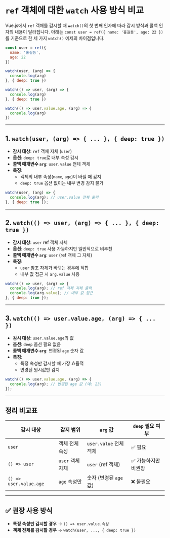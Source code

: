 
# `ref` 객체에 대한 `watch` 사용 방식 비교

Vue.js에서 `ref` 객체를 감시할 때 `watch()`의 첫 번째 인자에 따라 감시 방식과 콜백 인자의 내용이 달라집니다. 아래는 `const user = ref({ name: '홍길동', age: 22 })`를 기준으로 한 세 가지 `watch()` 예제의 차이점입니다.


```js
const user = ref({
  name: '홍길동',
  age: 22
})

watch(user, (arg) => {
  console.log(arg)
}, { deep: true })

watch(() => user, (arg) => {
  console.log(arg)
}, { deep: true })

watch(() => user.value.age, (arg) => {
  console.log(arg)
})
```

---

## 1. `watch(user, (arg) => { ... }, { deep: true })`

- **감시 대상**: `ref` 객체 자체 (`user`)
- **옵션**: `deep: true`로 내부 속성 감시
- **콜백 매개변수 `arg`**: `user.value` 전체 객체
- **특징**:
  - 객체의 내부 속성(`name`, `age`)이 바뀔 때 감지
  - `deep: true` 옵션 없이는 내부 변경 감지 불가

```js
watch(user, (arg) => {
  console.log(arg); // user.value 전체 출력
}, { deep: true });
```

---

## 2. `watch(() => user, (arg) => { ... }, { deep: true })`

- **감시 대상**: `user` ref 객체 자체
- **옵션**: `deep: true` 사용 가능하지만 일반적으로 비추천
- **콜백 매개변수 `arg`**: `user` (ref 객체 그 자체)
- **특징**:
  - `user` 참조 자체가 바뀌는 경우에 적합
  - 내부 값 접근 시 `arg.value` 사용

```js
watch(() => user, (arg) => {
  console.log(arg); // ref 객체 자체 출력
  console.log(arg.value); // 내부 값 접근
}, { deep: true });
```

---

## 3. `watch(() => user.value.age, (arg) => { ... })`

- **감시 대상**: `user.value.age`의 값
- **옵션**: `deep` 옵션 필요 없음
- **콜백 매개변수 `arg`**: 변경된 `age` 숫자 값
- **특징**:
  - 특정 속성만 감시할 때 가장 효율적
  - 변경된 원시값만 감지

```js
watch(() => user.value.age, (arg) => {
  console.log(arg); // 변경된 age 값 (예: 23)
});
```

---

## 정리 비교표

| 감시 대상                      | 감지 범위              | `arg` 값                    | `deep` 필요 여부         |
|-------------------------------|------------------------|-----------------------------|--------------------------|
| `user`                        | 객체 전체 속성         | `user.value` 전체 객체       | ✅ 필요                   |
| `() => user`                  | `user` 객체 자체       | `user` (ref 객체)            | ✅ 가능하지만 비권장       |
| `() => user.value.age`        | `age` 속성만           | 숫자 (변경된 `age` 값)       | ❌ 불필요                 |

---

## ✅ 권장 사용 방식

- **특정 속성만 감시할 경우** → `() => user.value.속성`
- **객체 전체를 감시할 경우** → `watch(user, ..., { deep: true })`
